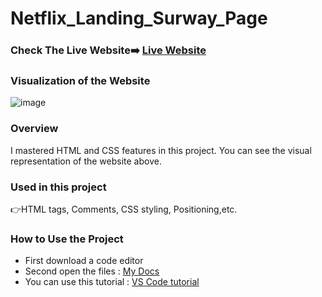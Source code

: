 # Netflix_Landing_Surway_Page

### Check The Live Website➡️ [Live Website](https://sekunev.github.io/Projects/04_Netflix/)

### Visualization of the Website
![image](https://user-images.githubusercontent.com/101554737/184588266-7f75aeaa-f5cc-4609-879d-dfa9d0ead225.png)

### Overview
I mastered HTML and CSS features in this project. You can see the visual representation of the website above.

### Used in this project
👉HTML tags, Comments, CSS styling, Positioning,etc.

### How to Use the Project
+ First download a code editor
+ Second open the files : [My Docs](https://github.com/Sekunev/Projects/tree/main/04_Netflix/)
+ You can use this tutorial : [VS Code tutorial](https://www.youtube.com/watch?v=fJEbVCrEMSE)




